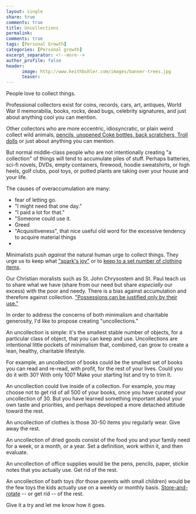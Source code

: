 ```yaml
---
layout: single
share: true
comments: true
title: Uncollections
permalink: 
comments: true
tags: [Personal Growth]
categories: [Personal growth]
excerpt_separator: <!--more-->
author_profile: false
header:
      image: http://www.keithbuhler.com/images/banner-trees.jpg
      teaser: 
---
```


People love to collect things. 

Professional collectors exist for coins, records, cars, art, antiques, World War II memorabilia, books, rocks, dead bugs, celebrity signatures, and just about anything cool you can mention.

Other collectors who are more eccentric, idiosyncratic, or plain weird collect wild animals, [pencils, unopened Coke bottles, back scratchers, Troll dolls](https://www.atchuup.com/weirdest-collection-of-things-ever/) or just about anything you can mention.

But normal middle-class people who are not intentionally creating "a collection" of things will tend to accumulate piles of stuff. Perhaps batteries, sci-fi novels, DVDs, empty containers, firewood, hoodie sweatshirts, or high heels, golf clubs, pool toys, or potted plants are taking over your house and your life. 

The causes of overaccumulation are many: 
* fear of letting go.
* "I might need that one day."
* "I paid a lot for that." 
* "Someone could use it.
* Greed
* "Acquisitiveness", that nice useful old word for the excessive tendency to acquire material things
* 

Minimalists push *against* the natural human urge to collect things. They urge us to keep what ["spark's joy"](https://konmari.com/marie-kondo-rules-of-tidying-sparks-joy/) or to [keep to a set number of clothing items](https://bemorewithless.com/category/project333/). 

Our Christian moralists such as St. John Chrysostem and St. Paul teach us to share what we have (share from our need but share *especially* our excess) with the poor and needy. There is a bias against accumulation and therefore against collection. ["Possessions can be justified only by their use."](https://stpaulsirvine.org/saint-john-chrysostom-the-prophet-of-charity/) 

<!--more-->

In order to address the concerns of both minimalism and charitable generosity, I'd like to propose creating "uncollections." 

An uncollection is simple: it's the smallest stable number of objects, for a particular class of object, that you can keep and use. Uncollections are intentional little pockets of minimalism that, combined, can grow to create a lean, healthy, charitable lifestyle. 

For example, an uncollection of books could be the smallest set of books you can read and re-read, with profit, for the rest of your lives. Could you do it with 30? With only 100? Make your starting list and try to trim it. 

An uncollection could live inside of a collection. For example, you may choose not to get rid of all 500 of your books, once you have curated your uncollection of 30. But you have learned something important about your own taste and priorities, and perhaps developed a more detached attitude toward the rest. 

An uncollection of clothes is those 30-50 items you regularly wear. Give away the rest. 

An uncollection of dried goods consist of the food you and your family need for a week, or a month, or a year. Set a definition, work within it, and then evaluate. 

An uncollection of office supplies would be the pens, pencils, paper, stickie notes that you actually use. Get rid of the rest. 

An uncollection of bath toys (for those parents with small children) would be the few toys the kids actually use on a weekly or monthly basis. [Store-and-rotate](https://www.verywellfamily.com/how-to-start-a-toy-rotation-4121235) -- or get rid -- of the rest. 

Give it a try and let me know how it goes.
